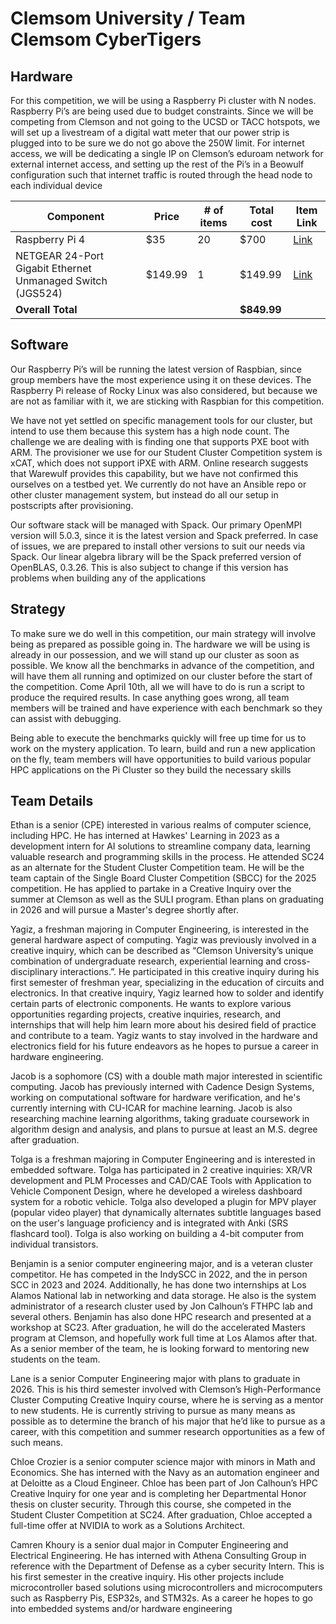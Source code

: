 # Clemsom University / Team Clemsom CyberTigers

## Hardware
For this competition, we will be using a Raspberry Pi cluster with N nodes. Raspberry Pi’s are being used
due to budget constraints. Since we will be competing from Clemson and not going to the UCSD or TACC
hotspots, we will set up a livestream of a digital watt meter that our power strip is plugged into to be sure
we do not go above the 250W limit. For internet access, we will be dedicating a single IP on Clemson’s
eduroam network for external internet access, and setting up the rest of the Pi’s in a Beowulf
configuration such that internet traffic is routed through the head node to each individual device

| Component | Price | # of items | Total cost | Item Link |
|-----------|-------|------------|------------|------------|
| Raspberry Pi 4 | $35 | 20 | $700 | [Link](https://www.raspberrypi.com/products/raspberry-pi-4-model-b/) |
| NETGEAR 24-Port Gigabit Ethernet Unmanaged Switch (JGS524) | $149.99 | 1 | $149.99 | [Link](https://www.amazon.com/dp/B0002CWPW2?ref=cm_sw_r_cso_cp_apin_dp_30JAGVDZDR1Z9E3ZJR0B&ref_=cm_sw_r_cso_cp_apin_dp_30JAGVDZDR1Z9E3ZJR0B&social_share=cm_sw_r_cso_cp_apin_dp_30JAGVDZDR1Z9E3ZJR0B&starsLeft=1&th=1) |
| **Overall Total** | | | **$849.99** | |


## Software
Our Raspberry Pi’s will be running the latest version of Raspbian, since group members have the most
experience using it on these devices. The Raspberry Pi release of Rocky Linux was also considered, but
because we are not as familiar with it, we are sticking with Raspbian for this competition.

We have not yet settled on specific management tools for our cluster, but intend to use them because this
system has a high node count. The challenge we are dealing with is finding one that supports PXE boot
with ARM. The provisioner we use for our Student Cluster Competition system is xCAT, which does not
support iPXE with ARM. Online research suggests that Warewulf provides this capability, but we have not
confirmed this ourselves on a testbed yet. We currently do not have an Ansible repo or other cluster
management system, but instead do all our setup in postscripts after provisioning.

Our software stack will be managed with Spack. Our primary OpenMPI version will 5.0.3, since it is the
latest version and Spack preferred. In case of issues, we are prepared to install other versions to suit our
needs via Spack. Our linear algebra library will be the Spack preferred version of OpenBLAS, 0.3.26. This
is also subject to change if this version has problems when building any of the applications

## Strategy
To make sure we do well in this competition, our main strategy will involve being as prepared as possible
going in. The hardware we will be using is already in our possession, and we will stand up our cluster as
soon as possible. We know all the benchmarks in advance of the competition, and will have them all
running and optimized on our cluster before the start of the competition. Come April 10th, all we will have
to do is run a script to produce the required results. In case anything goes wrong, all team members will
be trained and have experience with each benchmark so they can assist with debugging.

Being able to execute the benchmarks quickly will free up time for us to work on the mystery application.
To learn, build and run a new application on the fly, team members will have opportunities to build various
popular HPC applications on the Pi Cluster so they build the necessary skills

## Team Details
Ethan is a senior (CPE) interested in various realms of computer science, including HPC. He has interned
at Hawkes' Learning in 2023 as a development intern for AI solutions to streamline company data,
learning valuable research and programming skills in the process. He attended SC24 as an alternate for
the Student Cluster Competition team. He will be the team captain of the Single Board Cluster
Competition (SBCC) for the 2025 competition. He has applied to partake in a Creative Inquiry over the
summer at Clemson as well as the SULI program. Ethan plans on graduating in 2026 and will pursue a
Master's degree shortly after.

Yagiz, a freshman majoring in Computer Engineering, is interested in the general hardware aspect of
computing. Yagiz was previously involved in a creative inquiry, which can be described as “Clemson
University’s unique combination of undergraduate research, experiential learning and cross-disciplinary
interactions.”. He participated in this creative inquiry during his first semester of freshman year,
specializing in the education of circuits and electronics. In that creative inquiry, Yagiz learned how to
solder and identify certain parts of electronic components. He wants to explore various opportunities
regarding projects, creative inquiries, research, and internships that will help him learn more about his
desired field of practice and contribute to a team. Yagiz wants to stay involved in the hardware and
electronics field for his future endeavors as he hopes to pursue a career in hardware engineering.

Jacob is a sophomore (CS) with a double math major interested in scientific computing. Jacob has
previously interned with Cadence Design Systems, working on computational software for hardware
verification, and he's currently interning with CU-ICAR for machine learning. Jacob is also researching
machine learning algorithms, taking graduate coursework in algorithm design and analysis, and plans to
pursue at least an M.S. degree after graduation.

Tolga is a freshman majoring in Computer Engineering and is interested in embedded software. Tolga has
participated in 2 creative inquiries: XR/VR development and PLM Processes and CAD/CAE Tools with
Application to Vehicle Component Design, where he developed a wireless dashboard system for a robotic
vehicle. Tolga also developed a plugin for MPV player (popular video player) that dynamically alternates
subtitle languages based on the user's language proficiency and is integrated with Anki (SRS flashcard
tool). Tolga is also working on building a 4-bit computer from individual transistors.

Benjamin is a senior computer engineering major, and is a veteran cluster competitor. He has competed
in the IndySCC in 2022, and the in person SCC in 2023 and 2024. Additionally, he has done two
internships at Los Alamos National lab in networking and data storage. He also is the system
administrator of a research cluster used by Jon Calhoun’s FTHPC lab and several others. Benjamin has
also done HPC research and presented at a workshop at SC23. After graduation, he will do the
accelerated Masters program at Clemson, and hopefully work full time at Los Alamos after that. As a
senior member of the team, he is looking forward to mentoring new students on the team.

Lane is a senior Computer Engineering major with plans to graduate in 2026. This is his third semester
involved with Clemson’s High-Performance Cluster Computing Creative Inquiry course, where he is
serving as a mentor to new students. He is currently striving to pursue as many means as possible as to
determine the branch of his major that he’d like to pursue as a career, with this competition and summer
research opportunities as a few of such means.

Chloe Crozier is a senior computer science major with minors in Math and Economics. She has interned
with the Navy as an automation engineer and at Deloitte as a Cloud Engineer. Chloe has been part of Jon
Calhoun’s HPC Creative Inquiry for one year and is completing her Departmental Honor thesis on cluster
security. Through this course, she competed in the Student Cluster Competition at SC24. After
graduation, Chloe accepted a full-time offer at NVIDIA to work as a Solutions Architect.

Camren Khoury is a senior dual major in Computer Engineering and Electrical Engineering. He has
interned with Athena Consulting Group in reference with the Department of Defense as a cyber security
Intern. This is his first semester in the creative inquiry. His other projects include microcontroller based
solutions using microcontrollers and microcomputers such as Raspberry Pis, ESP32s, and STM32s. As a
career he hopes to go into embedded systems and/or hardware engineering
